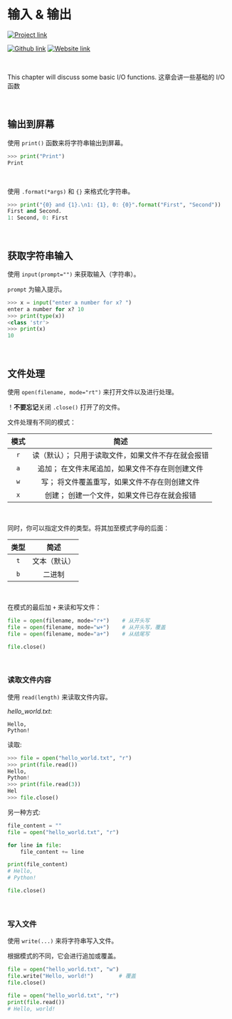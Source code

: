 # 输入 & 输出
[![Project link](https://img.shields.io/badge/From%200%20To-Python-blue?style=for-the-badge&logo=Python&logoColor=FFD43B&logoWidth=15&labelColor=566163&color=3776AB)](https://github.com/FaDrYL/From0ToPython) 

[![Github link](https://img.shields.io/badge/FaDrYL--blue?style=social&logo=Github&logoWidth=15)](https://github.com/FaDrYL)
[![Website link](https://img.shields.io/badge/FaDr-YL-blue?style=flat&color=009f9f)](https://www.fadryl.com/)

<br/>

This chapter will discuss some basic I/O functions.
这章会讲一些基础的 I/O 函数

<br/>

## 输出到屏幕
使用 `print()` 函数来将字符串输出到屏幕。

```Python
>>> print("Print")
Print
```

<br/>

使用 `.format(*args)` 和 `{}` 来格式化字符串。

```Python
>>> print("{0} and {1}.\n1: {1}, 0: {0}".format("First", "Second"))
First and Second.
1: Second, 0: First
```

<br/>

## 获取字符串输入
使用 `input(prompt="")` 来获取输入（字符串）。

`prompt` 为输入提示。

```Python
>>> x = input("enter a number for x? ")
enter a number for x? 10
>>> print(type(x))
<class 'str'>
>>> print(x)
10
```

<br/>

## 文件处理
使用 `open(filename, mode="rt")` 来打开文件以及进行处理。

！**不要忘记**关闭 `.close()` 打开了的文件。

文件处理有不同的模式：

| 模式 | 简述 |
|:---:|:---:|
| `r` | 读（默认）； 只用于读取文件，如果文件不存在就会报错 |
| `a` | 追加； 在文件末尾追加，如果文件不存在则创建文件 |
| `w` | 写； 将文件覆盖重写，如果文件不存在则创建文件 |
| `x` | 创建； 创建一个文件，如果文件已存在就会报错 |

<br/>

同时，你可以指定文件的类型。将其加至模式字母的后面：

| 类型 | 简述 |
|:---:|:---:|
| `t` | 文本（默认） |
| `b` | 二进制 |

<br/>

在模式的最后加 `+` 来读和写文件：

```Python
file = open(filename, mode="r+")    # 从开头写
file = open(filename, mode="w+")    # 从开头写，覆盖
file = open(filename, mode="a+")    # 从结尾写

file.close()
```

<br/>

### 读取文件内容
使用 `read(length)` 来读取文件内容。

*hello_world.txt*:

```
Hello, 
Python!
```

读取:

```Python
>>> file = open("hello_world.txt", "r")
>>> print(file.read())
Hello, 
Python!
>>> print(file.read(3))
Hel
>>> file.close()
```

另一种方式:

```Python
file_content = ""
file = open("hello_world.txt", "r")

for line in file:
    file_content += line

print(file_content)
# Hello,
# Python!

file.close()
```

<br/>

### 写入文件
使用 `write(...)` 来将字符串写入文件。

根据模式的不同，它会进行追加或覆盖。

```Python
file = open("hello_world.txt", "w")
file.write("Hello, world!")        # 覆盖
file.close()

file = open("hello_world.txt", "r")
print(file.read())
# Hello, world!
```


